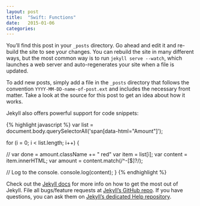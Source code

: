 ```yaml
---
layout: post
title:  "Swift: Functions"
date:   2015-01-06
categories:
---
```


You’ll find this post in your `_posts` directory. Go ahead and edit it and re-build the site to see your changes. You can rebuild the site in many different ways, but the most common way is to run `jekyll serve --watch`, which launches a web server and auto-regenerates your site when a file is updated.

To add new posts, simply add a file in the `_posts` directory that follows the convention `YYYY-MM-DD-name-of-post.ext` and includes the necessary front matter. Take a look at the source for this post to get an idea about how it works.

Jekyll also offers powerful support for code snippets:

{% highlight javascript %}
var list = document.body.querySelectorAll('span[data-html="Amount"]');

for (i = 0; i < list.length; i++) {
 
  // var done = amount.className += " red" 
  var item    = list[i];
  var content = item.innerHTML;
  var amount  = content.match(/^-[$]?/);

  // Log to the console.
  console.log(content);
}
{% endhighlight %}

Check out the [Jekyll docs][jekyll] for more info on how to get the most out of Jekyll. File all bugs/feature requests at [Jekyll’s GitHub repo][jekyll-gh]. If you have questions, you can ask them on [Jekyll’s dedicated Help repository][jekyll-help].

[jekyll]:      http://jekyllrb.com
[jekyll-gh]:   https://github.com/jekyll/jekyll
[jekyll-help]: https://github.com/jekyll/jekyll-help

